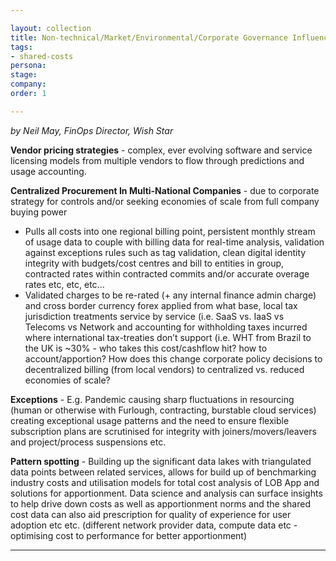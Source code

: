 ```yaml
---

layout: collection
title: Non-technical/Market/Environmental/Corporate Governance Influencing Factors on How to Track, Process and Share Costs
tags: 
- shared-costs
persona:
stage:
company:
order: 1

---
```

*by Neil May, FinOps Director, Wish Star*

**Vendor pricing strategies** - complex, ever evolving software and service licensing models from multiple vendors to flow through predictions and usage accounting.

**Centralized Procurement In Multi-National Companies** - due to corporate strategy for controls and/or seeking economies of scale from full company buying power 
* Pulls all costs into one regional billing point, persistent monthly stream of usage data to couple with billing data for real-time analysis, validation against exceptions rules such as tag validation, clean digital identity integrity with budgets/cost centres and bill to entities in group, contracted rates within contracted commits and/or accurate overage rates etc, etc, etc...
* Validated charges to be re-rated (+ any internal finance admin charge) and cross border currency forex applied from what base, local tax jurisdiction treatments service by service (i.e. SaaS vs. IaaS vs Telecoms vs Network and accounting for withholding taxes incurred where international tax-treaties don’t support (i.e. WHT from Brazil to the UK is ~30% - who takes this cost/cashflow hit? how to account/apportion? How does this change corporate policy decisions to decentralized billing (from local vendors) to centralized vs. reduced economies of scale?

**Exceptions** - E.g. Pandemic causing sharp fluctuations in resourcing (human or otherwise with Furlough, contracting, burstable cloud services) creating exceptional usage patterns and the need to ensure flexible subscription plans are scrutinised for integrity with joiners/movers/leavers and project/process suspensions etc. 

**Pattern spotting** - Building up the significant data lakes with triangulated data points between related services, allows for build up of benchmarking industry costs and utilisation models for total cost analysis of LOB App and solutions for apportionment.  Data science and analysis can surface insights to help drive down costs as well as apportionment norms and the shared cost data can also aid prescription for quality of experience for user adoption etc etc. (different network provider data, compute data etc - optimising cost to performance for better apportionment)

---
